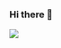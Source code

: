 ### Hi there 👋
<img 
   src="https://github-readme-stats.vercel.app/api?username=Dawit1993&show_icons=true&theme=tokyonight" 
/>

<!--
**Dawit1993/dawit1993** is a ✨ _special_ ✨ repository because its `README.md` (this file) appears on your GitHub profile.

Here are some ideas to get you started:

- 🔭 I’m currently working on ...
- 🌱 I’m currently learning ...
- 👯 I’m looking to collaborate on ...
- 🤔 I’m looking for help with ...
- 💬 Ask me about ...
- 📫 How to reach me: ...
- 😄 Pronouns: ...
- ⚡ Fun fact: ...
-->
